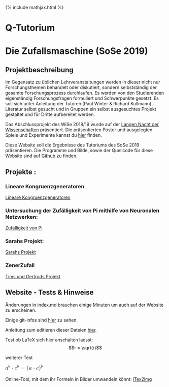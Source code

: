{% include mathjax.html %}

# Q-Tutorium

# Die Zufallsmaschine (SoSe 2019)

## Projektbeschreibung

Im Gegensatz zu üblichen Lehrveranstaltungen werden in dieser nicht nur
Forschungsthemen behandelt oder diskutiert, sondern selbstständig der
gesamte Forschungsprozess durchlaufen. Es werden von den Studierenden eigenständig Forschungsfragen formuliert und Schwerpunkte gesetzt. Es soll sich unter Anleitung der Tutoren (Paul Winter & Richard Kullmann) Literatur selbst gesucht und in Gruppen ein selbst ausgesuchtes Projekt gestaltet und für Dritte aufbereitet werden.

Das Abschlussprojekt des WiSe 2018/19 wurde auf der [Langen Nacht der
Wissenschaften](https://www.langenachtderwissenschaften.de/)
präsentiert. Die präsentierten Poster und ausgelegten Spiele und
Experimente kannst du [hier](projekt_WiSe1819/LNdW.md) finden.

Diese Website soll die Ergebnisse des Tutoriums des SoSe 2019 präsentieren.
Die Programme und Bilde, sowie der Quellcode für diese
Website sind auf
[Github](https://github.com/ZufallsmaschineSS19/ZufallsmaschineSS19.github.io)
zu finden.


## Projekte :

### Lineare Kongruenzgeneratoren

[Lineare Kongruenzgeneratoren](LCG/lcg.md)

### Untersuchung der Zufälligkeit von Pi mithilfe von Neuronalen Netzwerken:

[Zufälligkeit von Pi](pascal/pi_test_nn.md)

### Sarahs Projekt:

[Sarahs Projekt](sarah/sarah2.md)

### ZenerZufall

[Tims und Gertruds Projekt](ZehnerZufall/Beschreibung.md)

## Website - Tests & Hinweise

Änderungen in index.md brauchen einige Minuten um auch auf der Website zu erscheinen.

Einige git-infos sind [hier](https://github.com/ZufallsmaschineSS19/ZufallsmaschineSS19.github.io/blob/master/gitInfos/git_terminal.md) zu sehen.

Anleitung zum editieren dieser Dateien [hier](https://github.com/adam-p/markdown-here/wiki/Markdown-Cheatsheet).

Test ob LaTeX sich hier anschalten laesst: $$r = \sqrt(r)$$

weiterer Test

![fomel0](images/CodeCogsEqn.gif)

Online-Tool, mit dem ihr Formeln in Bilder umwandeln könnt: [iTex2lmg](http://www.sciweavers.org/free-online-latex-equation-editor)
